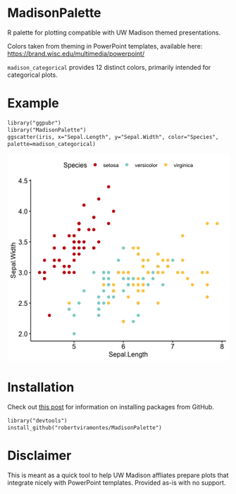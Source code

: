 # MadisonPalette
R palette for plotting compatible with UW Madison themed presentations.

Colors taken from theming in PowerPoint templates, available here: 
https://brand.wisc.edu/multimedia/powerpoint/

`madison_categorical` provides 12 distinct colors, primarily intended for categorical plots. 

# Example
```
library("ggpubr")
library("MadisonPalette")
ggscatter(iris, x="Sepal.Length", y="Sepal.Width", color="Species", palette=madison_categorical)
```
![Example of scatter plot using the palette.](man/img/ex1.png)

# Installation
Check out [this post](https://cran.r-project.org/web/packages/githubinstall/vignettes/githubinstall.html) for information on installing packages from GitHub.

```
library("devtools")
install_github("robertviramontes/MadisonPalette")
```

# Disclaimer
This is meant as a quick tool to help UW Madison affliates prepare plots that integrate nicely with PowerPoint templates. Provided as-is with no support.
